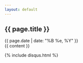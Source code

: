 ```yaml
---
layout: default
---
```


<article class="post">
  <h1>{{ page.title }}</h1>

  <div class="date">
    {{ page.date | date: "%B %e, %Y" }}
  </div>

  <div class="entry">
    {{ content }}
  </div>

  

  {% include disqus.html %}
</article>
